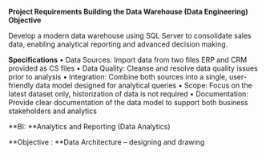 **Project Requirements
Building the Data Warehouse (Data Engineering)
Objective**

Develop a modern data warehouse using SQL Server to consolidate sales data, enabling analytical reporting and advanced decision making.

**Specifications**
•	Data Sources:  Import data from two files ERP and CRM provided as CS files
•	Data Quality: Cleanse and resolve data quality issues prior to analysis
•	Integration: Combine both sources into a single, user-friendly data model designed for analytical queries
•	Scope: Focus on the latest dataset only, historization of data is not required
•	Documentation: Provide clear documentation of the data model to support both business stakeholders and analytics

**BI: **Analytics and Reporting (Data Analytics)

**Objective : **Data Architecture – designing and drawing

 



